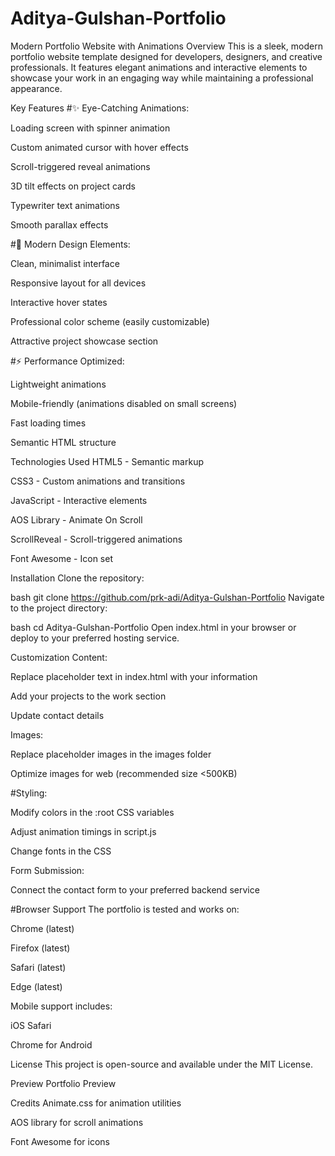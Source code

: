 # Aditya-Gulshan-Portfolio
Modern Portfolio Website with Animations
Overview
This is a sleek, modern portfolio website template designed for developers, designers, and creative professionals. It features elegant animations and interactive elements to showcase your work in an engaging way while maintaining a professional appearance.

Key Features
#✨ Eye-Catching Animations:

Loading screen with spinner animation

Custom animated cursor with hover effects

Scroll-triggered reveal animations

3D tilt effects on project cards

Typewriter text animations

Smooth parallax effects

#🎨 Modern Design Elements:

Clean, minimalist interface

Responsive layout for all devices

Interactive hover states

Professional color scheme (easily customizable)

Attractive project showcase section

#⚡ Performance Optimized:

Lightweight animations

Mobile-friendly (animations disabled on small screens)

Fast loading times

Semantic HTML structure

Technologies Used
HTML5 - Semantic markup

CSS3 - Custom animations and transitions

JavaScript - Interactive elements

AOS Library - Animate On Scroll

ScrollReveal - Scroll-triggered animations

Font Awesome - Icon set

Installation
Clone the repository:

bash
git clone https://github.com/prk-adi/Aditya-Gulshan-Portfolio
Navigate to the project directory:

bash
cd Aditya-Gulshan-Portfolio
Open index.html in your browser or deploy to your preferred hosting service.

Customization
Content:

Replace placeholder text in index.html with your information

Add your projects to the work section

Update contact details

Images:

Replace placeholder images in the images folder

Optimize images for web (recommended size <500KB)

#Styling:

Modify colors in the :root CSS variables

Adjust animation timings in script.js

Change fonts in the CSS

Form Submission:

Connect the contact form to your preferred backend service

#Browser Support
The portfolio is tested and works on:

Chrome (latest)

Firefox (latest)

Safari (latest)

Edge (latest)

Mobile support includes:

iOS Safari

Chrome for Android

License
This project is open-source and available under the MIT License.

Preview
Portfolio Preview

Credits
Animate.css for animation utilities

AOS library for scroll animations

Font Awesome for icons
